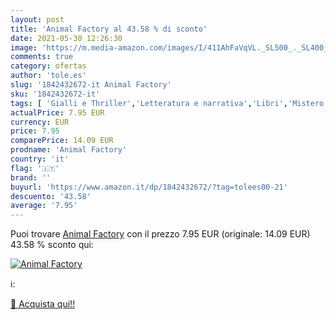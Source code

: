 ```yaml
---
layout: post
title: 'Animal Factory al 43.58 % di sconto'
date: 2021-05-30 12:26:30
image: 'https://m.media-amazon.com/images/I/411AhFaVqVL._SL500_._SL400_.jpg'
comments: true
category: ofertas
author: 'tole.es'
slug: '1842432672-it Animal Factory'
sku: '1842432672-it'
tags: [ 'Gialli e Thriller','Letteratura e narrativa','Libri','Mistero','Narrativa contemporanea', ]
actualPrice: 7.95 EUR
currency: EUR
price: 7.95
comparePrice: 14.09 EUR
prodname: 'Animal Factory'
country: 'it'
flag: '🇮🇹'
brand: ''
buyurl: 'https://www.amazon.it/dp/1842432672/?tag=tolees00-21'
descuento: '43.58'
average: '7.95'
---
```


Puoi trovare [Animal Factory](https://www.amazon.it/dp/1842432672/?tag=tolees00-21) con il prezzo 7.95 EUR (originale: 14.09 EUR) 43.58 % sconto qui:

[![Animal Factory](https://m.media-amazon.com/images/I/411AhFaVqVL._SL500_._SL400_.jpg)](https://www.amazon.it/dp/1842432672/?tag=tolees00-21)

ℹ️:


[🛒 Acquista qui!!](https://www.amazon.it/dp/1842432672/?tag=tolees00-21)
